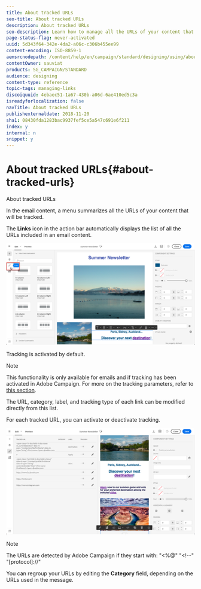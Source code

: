 ```yaml
---
title: About tracked URLs
seo-title: About tracked URLs
description: About tracked URLs
seo-description: Learn how to manage all the URLs of your content that will be tracked.
page-status-flag: never-activated
uuid: 5d343f64-342e-4da2-a06c-c306b455ee99
content-encoding: ISO-8859-1
aemsrcnodepath: /content/help/en/campaign/standard/designing/using/about-tracked-urls
contentOwner: sauviat
products: SG_CAMPAIGN/STANDARD
audience: designing
content-type: reference
topic-tags: managing-links
discoiquuid: 4ebaec51-1a67-430b-a06d-6ae410ed5c3a
isreadyforlocalization: false
navTitle: About tracked URLs
publishexternaldate: 2018-11-20
sha1: 08430fda1283bac9937fef5ce5a547c691e6f211
index: y
internal: n
snippet: y
---
```


# About tracked URLs{#about-tracked-urls}

About tracked URLs

In the email content, a menu summarizes all the URLs of your content that will be tracked.

The **Links** icon in the action bar automatically displays the list of all the URLs included in an email content.

![](assets/des_links.png)

Tracking is activated by default.

>[!NOTE]
>
>This functionality is only available for emails and if tracking has been activated in Adobe Campaign. For more on the tracking parameters, refer to [this section](../../administration/using/configuring-email-channel.md#list-of-email-tracking-parameters).

The URL, category, label, and tracking type of each link can be modified directly from this list.

For each tracked URL, you can activate or deactivate tracking.

![](assets/des_links_tracking.png)

>[!NOTE]
>
>The URLs are detected by Adobe Campaign if they start with: "&lt;%@" "&lt;!--" "[protocol]://"

You can regroup your URLs by editing the **Category** field, depending on the URLs used in the message.
